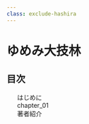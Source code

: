 ```yaml
---
class: exclude-hashira
---
```


# ゆめみ大技林 <!--'23-->

<nav id="toc" role="doc-toc">

## 目次

1. [はじめに](preface.html)
1. [chapter_01](chapter_01.html)
1. [著者紹介](authors.html)

</nav>
